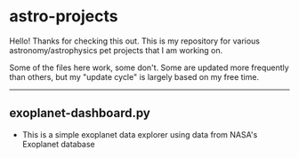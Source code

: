 # astro-projects

Hello! Thanks for checking this out. This is my repository for various astronomy/astrophysics pet projects that I am working on.

Some of the files here work, some don't. Some are updated more frequently than others, but my "update cycle" is largely based on my free time.

---

## exoplanet-dashboard.py
 - This is a simple exoplanet data explorer using data from NASA's Exoplanet database
